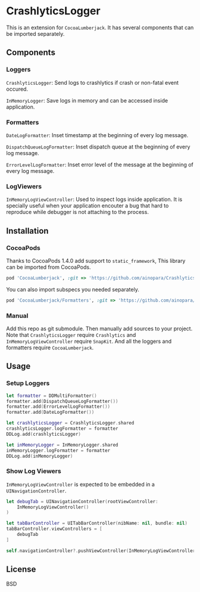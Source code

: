 # CrashlyticsLogger

This is an extension for `CocoaLumberjack`. It has several components that can be imported separately.

## Components

### Loggers

`CrashlyticsLogger`: Send logs to crashlytics if crash or non-fatal event occured.

`InMemoryLogger`: Save logs in memory and can be accessed inside application.

### Formatters

`DateLogFormatter`: Inset timestamp at the beginning of every log message.

`DispatchQueueLogFormatter`: Inset dispatch queue at the beginning of every log message.

`ErrorLevelLogFormatter`: Inset error level of the message at the beginning of every log message.

### LogViewers

`InMemoryLogViewController`: Used to inspect logs inside application. It is specially useful when your application encouter a bug that hard to reproduce while debugger is not attaching to the process.

## Installation

### CocoaPods
Thanks to CocoaPods 1.4.0 add support to `static_framework`, This library can be imported from CocoaPods.

```ruby
pod 'CocoaLumberjack', :git => 'https://github.com/ainopara/CrashlyticsLogger.git', :tag => '0.1.0'
```
You can also import subspecs you needed separately.

```ruby
pod 'CocoaLumberjack/Formatters', :git => 'https://github.com/ainopara/CrashlyticsLogger.git', :tag => '0.1.0'
```

### Manual
Add this repo as git submodule. Then manually add sources to your project.
Note that `CrashlyticsLogger` require `Crashlytics` and `InMemoryLogViewController` require `SnapKit`. And all the loggers and formatters require `CocoaLumberjack`.

## Usage

### Setup Loggers

```swift
let formatter = DDMultiFormatter()
formatter.add(DispatchQueueLogFormatter())
formatter.add(ErrorLevelLogFormatter())
formatter.add(DateLogFormatter())

let crashlyticsLogger = CrashlyticsLogger.shared
crashlyticsLogger.logFormatter = formatter
DDLog.add(crashlyticsLogger)

let inMemoryLogger = InMemoryLogger.shared
inMemoryLogger.logFormatter = formatter
DDLog.add(inMemoryLogger)
```

### Show Log Viewers

`InMemoryLogViewController` is expected to be embedded in a `UINavigationController`.

```swift
let debugTab = UINavigationController(rootViewController:
    InMemoryLogViewController()
)

let tabBarController = UITabBarController(nibName: nil, bundle: nil)
tabBarController.viewControllers = [
    debugTab
]
```

```swift
self.navigationController?.pushViewController(InMemoryLogViewController(), animated: true)
```

## License
BSD
